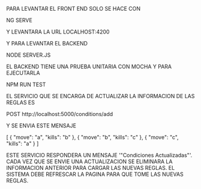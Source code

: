 PARA LEVANTAR EL FRONT END SOLO SE HACE CON 

NG SERVE 

Y LEVANTARA LA URL LOCALHOST:4200

Y PARA LEVANTAR EL BACKEND 

NODE SERVER.JS

EL BACKEND TIENE UNA PRUEBA UNITARIA CON MOCHA Y PARA EJECUTARLA

NPM RUN TEST

EL SERVICIO QUE SE ENCARGA DE ACTUALIZAR LA INFORMACION DE LAS REGLAS ES

POST http://localhost:5000/conditions/add

Y SE ENVIA ESTE MENSAJE

[
	{
	"move": "a",
	"kills": "b"
	},
	{
	"move": "b",
	"kills": "c"
	},
	{
	"move": "c",
	"kills": "a"
	}
]

ESTE SERVICIO RESPONDERA UN MENSAJE '"Condiciones Actualizadas"'. CADA VEZ QUE SE ENVIE
UNA ACTUALIZACION SE ELIMINARA LA INFORMACION ANTERIOR PARA CARGAR LAS NUEVAS REGLAS.
EL SISTEMA DEBE REFRESCAR LA PAGINA PARA QUE TOME LAS NUEVAS REGLAS.